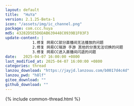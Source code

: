 ```yaml
---
layout: default
title:  "HuYa"
version: 2.1.25-Beta-1
icon: "/assets/img/ic_channel.png"
package: com.ccc.huya
md5: 43282D5E5D6DAB639448C0939B1F03F3
update-content: |
            1.修复 网易CC部分直播间无法播放的问题
            2.修复 网易CC端游 手游 其他的分类无法切换的问题
            3.修复 网易CC进入直播间闪退的问题
date:   2025-04-07 16:00:00 +0800
last_modified_at: 2025-04-07 16:00:00 +0800
categories: thread
lanzou_download: "https://jayjd.lanzouu.com/b0017d4c4d"
lanzou_pwd: "h8lf"
gitee_download: ""
github_download: ""
---
```

{% include common-thread.html %}